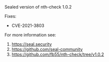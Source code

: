 Sealed version of nth-check 1.0.2

Fixes:
- CVE-2021-3803

For more information see:
  1. https://seal.security
  2. https://github.com/seal-community
  3. https://github.com/fb55/nth-check/tree/v1.0.2
